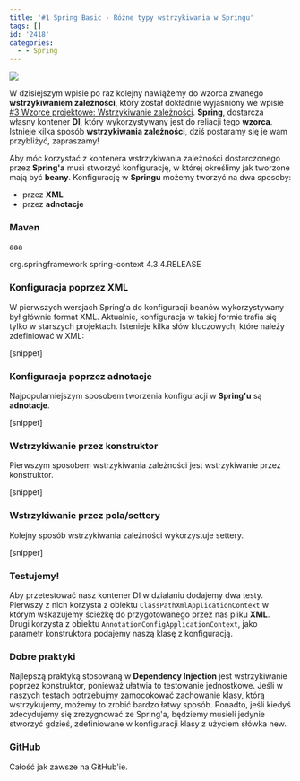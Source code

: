 ```yaml
---
title: '#1 Spring Basic - Różne typy wstrzykiwania w Springu'
tags: []
id: '2418'
categories:
  - - Spring
---
```


![](https://acntech.no/content/images/2016/10/logo-spring-103x60.png)

W dzisiejszym wpisie po raz kolejny nawiążemy do wzorca zwanego **wstrzykiwaniem zależności**, który został dokładnie wyjaśniony we wpisie [#3 Wzorce projektowe: Wstrzykiwanie zależności](http://codecouple.pl/2017/12/29/3-wzorce-projektowe-wstrzykiwanie-zaleznosci/). **Spring**, dostarcza własny kontener **DI**, który wykorzystywany jest do reliacji tego **wzorca**. Istnieje kilka sposób **wstrzykiwania zależności**, dziś postaramy się je wam przybliżyć, zapraszamy!
<!-- more -->
Aby móc korzystać z kontenera wstrzykiwania zależności dostarczonego przez **Spring'a** musi stworzyć konfigurację, w której określimy jak tworzone mają być **beany**. Konfigurację w **Springu** możemy tworzyć na dwa sposoby:

*   przez **XML**
*   przez **adnotacje**

### Maven

aaa

<dependency>
    <groupId>org.springframework</groupId>
    <artifactId>spring-context</artifactId>
    <version>4.3.4.RELEASE</version>
</dependency>

### Konfiguracja poprzez XML

W pierwszych wersjach Spring'a do konfiguracji beanów wykorzystywany był głównie format XML. Aktualnie, konfiguracja w takiej formie trafia się tylko w starszych projektach. Istenieje kilka słów kluczowych, które należy zdefiniować w XML:

\[snippet\]

### Konfiguracja poprzez adnotacje

Najpopularniejszym sposobem tworzenia konfiguracji w **Spring'u** są **adnotacje**.

\[snippet\]

### Wstrzykiwanie przez konstruktor

Pierwszym sposobem wstrzykiwania zależności jest wstrzykiwanie przez konstruktor.

\[snippet\]

### Wstrzykiwanie przez pola/settery

Kolejny sposób wstrzykiwania zależności wykorzystuje settery.

\[snipper\]

### Testujemy!

Aby przetestować nasz kontener DI w działaniu dodajemy dwa testy. Pierwszy z nich korzysta z obiektu `ClassPathXmlApplicationContext` w którym wskazujemy ścieżkę do przygotowanego przez nas pliku **XML**. Drugi korzysta z obiektu `AnnotationConfigApplicationContext`, jako parametr konstruktora podajemy naszą klasę z konfiguracją.

### Dobre praktyki

Najlepszą praktyką stosowaną w **Dependency Injection** jest wstrzykiwanie poprzez konstruktor, ponieważ ułatwia to testowanie jednostkowe. Jeśli w naszych testach potrzebujmy zamocokować zachowanie klasy, którą wstrzykujemy, możemy to zrobić bardzo łatwy sposób. Ponadto, jeśli kiedyś zdecydujemy się zrezygnować ze Spring'a, będziemy musieli jedynie stworzyć gdzieś, zdefiniowane w konfiguracji klasy z użyciem słówka new.

### GitHub

Całość jak zawsze na GitHub'ie.